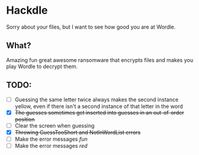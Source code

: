 # Hackdle
Sorry about your files, but I want to see how good you are at Wordle.

## What?
Amazing fun great awesome ransomware that encrypts files and makes you play Wordle to decrypt them.

## TODO:
- [ ] Guessing the same letter twice always makes the second instance yellow, even if there isn't a second instance of that letter in the word
- [x] ~~The guesses sometimes get inserted into guesses in an out-of-order position~~
- [ ] Clear the screen when guessing
- [x] ~~Throwing GuessTooShort and NotInWordList errors~~
- [ ] Make the error messages *fun*
- [ ] Make the error messages *red* 